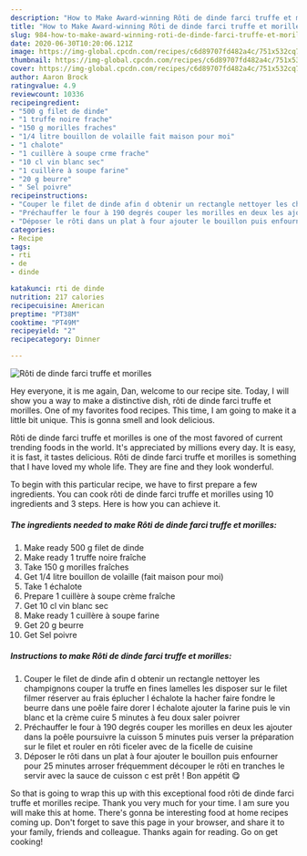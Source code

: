 ```yaml
---
description: "How to Make Award-winning Rôti de dinde farci truffe et morilles"
title: "How to Make Award-winning Rôti de dinde farci truffe et morilles"
slug: 984-how-to-make-award-winning-roti-de-dinde-farci-truffe-et-morilles
date: 2020-06-30T10:20:06.121Z
image: https://img-global.cpcdn.com/recipes/c6d89707fd482a4c/751x532cq70/roti-de-dinde-farci-truffe-et-morilles-photo-principale-de-la-recette.jpg
thumbnail: https://img-global.cpcdn.com/recipes/c6d89707fd482a4c/751x532cq70/roti-de-dinde-farci-truffe-et-morilles-photo-principale-de-la-recette.jpg
cover: https://img-global.cpcdn.com/recipes/c6d89707fd482a4c/751x532cq70/roti-de-dinde-farci-truffe-et-morilles-photo-principale-de-la-recette.jpg
author: Aaron Brock
ratingvalue: 4.9
reviewcount: 10336
recipeingredient:
- "500 g filet de dinde"
- "1 truffe noire frache"
- "150 g morilles fraches"
- "1/4 litre bouillon de volaille fait maison pour moi"
- "1 chalote"
- "1 cuillère à soupe crme frache"
- "10 cl vin blanc sec"
- "1 cuillère à soupe farine"
- "20 g beurre"
- " Sel poivre"
recipeinstructions:
- "Couper le filet de dinde afin d obtenir un rectangle nettoyer les champignons couper la truffe en fines lamelles les disposer sur le filet filmer réserver au frais éplucher l échalote la hacher faire fondre le beurre dans une poêle faire dorer l échalote ajouter la farine puis le vin blanc et la crème cuire 5 minutes à feu doux saler poivrer"
- "Préchauffer le four à 190 degrés couper les morilles en deux les ajouter dans la poêle poursuivre la cuisson 5 minutes puis verser la préparation sur le filet et rouler en rôti ficeler avec de la ficelle de cuisine"
- "Déposer le rôti dans un plat à four ajouter le bouillon puis enfourner pour 25 minutes arroser fréquemment découper le rôti en tranches le servir avec la sauce de cuisson c est prêt ! Bon appétit 😋"
categories:
- Recipe
tags:
- rti
- de
- dinde

katakunci: rti de dinde 
nutrition: 217 calories
recipecuisine: American
preptime: "PT38M"
cooktime: "PT49M"
recipeyield: "2"
recipecategory: Dinner

---
```



![Rôti de dinde farci truffe et morilles](https://img-global.cpcdn.com/recipes/c6d89707fd482a4c/751x532cq70/roti-de-dinde-farci-truffe-et-morilles-photo-principale-de-la-recette.jpg)

Hey everyone, it is me again, Dan, welcome to our recipe site. Today, I will show you a way to make a distinctive dish, rôti de dinde farci truffe et morilles. One of my favorites food recipes. This time, I am going to make it a little bit unique. This is gonna smell and look delicious.



Rôti de dinde farci truffe et morilles is one of the most favored of current trending foods in the world. It's appreciated by millions every day. It is easy, it is fast, it tastes delicious. Rôti de dinde farci truffe et morilles is something that I have loved my whole life. They are fine and they look wonderful.


To begin with this particular recipe, we have to first prepare a few ingredients. You can cook rôti de dinde farci truffe et morilles using 10 ingredients and 3 steps. Here is how you can achieve it.

<!--inarticleads1-->

##### The ingredients needed to make Rôti de dinde farci truffe et morilles:

1. Make ready 500 g filet de dinde
1. Make ready 1 truffe noire fraîche
1. Take 150 g morilles fraîches
1. Get 1/4 litre bouillon de volaille (fait maison pour moi)
1. Take 1 échalote
1. Prepare 1 cuillère à soupe crème fraîche
1. Get 10 cl vin blanc sec
1. Make ready 1 cuillère à soupe farine
1. Get 20 g beurre
1. Get  Sel poivre




<!--inarticleads2-->

##### Instructions to make Rôti de dinde farci truffe et morilles:

1. Couper le filet de dinde afin d obtenir un rectangle nettoyer les champignons couper la truffe en fines lamelles les disposer sur le filet filmer réserver au frais éplucher l échalote la hacher faire fondre le beurre dans une poêle faire dorer l échalote ajouter la farine puis le vin blanc et la crème cuire 5 minutes à feu doux saler poivrer
1. Préchauffer le four à 190 degrés couper les morilles en deux les ajouter dans la poêle poursuivre la cuisson 5 minutes puis verser la préparation sur le filet et rouler en rôti ficeler avec de la ficelle de cuisine
1. Déposer le rôti dans un plat à four ajouter le bouillon puis enfourner pour 25 minutes arroser fréquemment découper le rôti en tranches le servir avec la sauce de cuisson c est prêt ! Bon appétit 😋




So that is going to wrap this up with this exceptional food rôti de dinde farci truffe et morilles recipe. Thank you very much for your time. I am sure you will make this at home. There's gonna be interesting food at home recipes coming up. Don't forget to save this page in your browser, and share it to your family, friends and colleague. Thanks again for reading. Go on get cooking!
